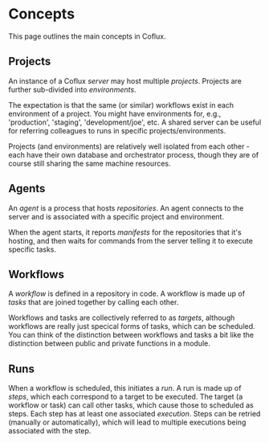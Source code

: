 # Concepts

This page outlines the main concepts in Coflux.

## Projects

An instance of a Coflux _server_ may host multiple _projects_. Projects are further sub-divided into _environments_.

The expectation is that the same (or similar) workflows exist in each environment of a project. You might have environments for, e.g., 'production', 'staging', 'development/joe', etc. A shared server can be useful for referring colleagues to runs in specific projects/environments.

Projects (and environments) are relatively well isolated from each other - each have their own database and orchestrator process, though they are of course still sharing the same machine resources.

## Agents

An _agent_ is a process that hosts _repositories_. An agent connects to the server and is associated with a specific project and environment.

When the agent starts, it reports _manifests_ for the repositories that it's hosting, and then waits for commands from the server telling it to execute specific tasks.

## Workflows

A _workflow_ is defined in a repository in code. A workflow is made up of _tasks_ that are joined together by calling each other.

Workflows and tasks are collectively referred to as _targets_, although workflows are really just specical forms of tasks, which can be scheduled. You can think of the distinction between workflows and tasks a bit like the distinction between public and private functions in a module.

## Runs

When a workflow is scheduled, this initiates a _run_. A run is made up of _steps_, which each correspond to a target to be executed. The target (a workflow or task) can call other tasks, which cause those to scheduled as steps. Each step has at least one associated _execution_. Steps can be retried (manually or automatically), which will lead to multiple executions being associated with the step.

